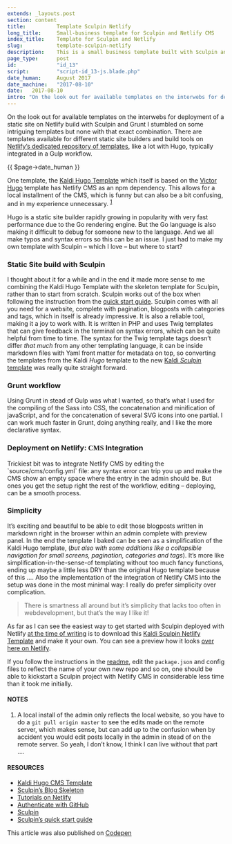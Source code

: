 ```yaml
---
extends: _layouts.post
section: content
title:          Template Sculpin Netlify
long_title:     Small-business template for Sculpin and Netlify CMS
index_title:    Template for Sculpin and Netlify
slug:           template-sculpin-netlify
description:    This is a small business template built with Sculpin and Netlify CMS
page_type:      post
id:             "id_13"
script:         "script-id_13-js.blade.php"
date_human:     August 2017
date_machine:   "2017-08-10"
date:   2017-08-10
intro: "On the look out for available templates on the interwebs for deployment of a static site on Netlify build with Sculpin and Grunt I stumbled on some intriguing templates but none with that exact combination. There are templates available for different static site builders and build tools on <a href='https://github.com/netlify-templates'>Netlify’s dedicated repository of templates</a>, like a lot with Hugo, typically integrated in a Gulp workflow."
---
```


On the look out for available templates on the interwebs for deployment of a static site on Netlify build with Sculpin and Grunt I stumbled on some intriguing templates but none with that exact combination. There are templates available for different static site builders and build tools on <a href='https://github.com/netlify-templates'>Netlify’s dedicated repository of templates</a>, like a lot with Hugo, typically integrated in a Gulp workflow.

<p class="publication-list__item__meta"><time datetime="{!! $page->date_machine !!}">{{ $page->date_human }}</time></p>

One template, the [Kaldi Hugo Template](https://github.com/netlify-templates/kaldi-hugo-cms-template) which itself is based on the [Victor Hugo](https://github.com/netlify/victor-hugo) template has Netlify <span class="small-caps">CMS</span> as an npm dependency. This allows for a local installment of the <span class="small-caps">CMS</span>, which is funny but can also be a bit confusing, and in my experience unnecessary. <sup><a href="#note-1" class="sup-link" id="supLink1"> 1 </a></sup>

Hugo is a static site builder rapidly growing in popularity with very fast performance due to the Go rendering engine. But the Go language is also making it difficult to debug for someone new to the language. And we all make typos and syntax errors so this can be an issue. I just had to make my own template with Sculpin –  which I love –  but where to start?

### Static Site build with Sculpin
I thought about it for a while and in the end it made more sense to me combining the Kaldi Hugo Template with the skeleton template for Sculpin, rather than to start from scratch. Sculpin works out of the box when following the instruction from the [quick start guide](https://sculpin.io/getstarted/). Sculpin comes with all you need for a website, complete with pagination, blogposts with categories and tags, which in itself is already impressive. It is also a reliable tool, making it a joy to work with. It is written in <span class="small-caps">PHP</span> and uses Twig templates that can give feedback in the terminal on syntax errors, which can be quite helpful from time to time. The syntax for the Twig template tags doesn’t differ _that much_ from any other templating language, it can be inside markdown files with Yaml front matter for metadata on top, so converting the templates from the Kaldi _Hugo_ template to the new <a href="https://github.com/atelierbram/kaldi-sculpin-netlify-template">Kaldi _Sculpin_ template</a> was really quite straight forward.

### Grunt workflow
Using Grunt in stead of Gulp was what I wanted, so that’s what I used for the compiling of the Sass into <span class="small-caps">CSS</span>, the concatenation and minification of javaScript, and for the concatenation of several <span class="small-caps">SVG</span> icons into one partial. I can work much faster in Grunt, doing anything really, and I like the more declarative syntax.

<h3>Deployment on Netlify: <span class="small-caps" style="font-family:brandosans-semibold-v100">CMS</span> Integration</h3>
Trickiest bit was to integrate Netlify <span class="small-caps">CMS</span> by editing the `source/cms/config.yml` file: any syntax error can trip you up and make the <span class="small-caps">CMS</span> show an empty space where the entry in the admin should be. But ones you get the setup right the rest of the workflow, editing – deploying, can be a smooth process.

### Simplicity
It’s exciting and beautiful to be able to edit those blogposts written in markdown right in the browser within an admin complete with preview panel. In the end the template I baked can be seen as a simplification of the Kaldi Hugo template, (_but also with some additions like a collapsible navigation for small screens, pagination, categories and tags_). It’s more like simplification-in-the-sense-of templating without too much fancy functions, ending up maybe a little less <abbr title="Don’t repeat yourselve" style="text-decoration:none"><span class="small-caps">DRY</span></abbr> than the original Hugo template because of this &hellip;. Also the implementation of the integration of Netlify <span class="small-caps">CMS</span> into the setup was done in the most minimal way: I really do prefer simplicity over complication.

> There is smartness all around but it’s simplicity that lacks too often in webdevelopment, but that’s the way I like it!

As far as I can see the easiest way to get started with Sculpin deployed with Netlify [at the time of writing](#time) is to download this [Kaldi Sculpin Netlify Template](https://github.com/atelierbram/kaldi-sculpin-netlify-template) and make it your own. You can see a preview how it looks [over here on Netlify](http://kaldi-sculpin-template.netlify.com/).

If you follow the instructions in the [readme](https://github.com/atelierbram/kaldi-sculpin-netlify-template#README.md), edit the `package.json` and config files to reflect the name of your own new repo and so on, one should be able to kickstart a Sculpin project with Netlify <span class="small-caps">CMS</span> in considerable less time than it took me initially.


#### NOTES
1. <span id="note-1">A local install of the admin only reflects the local website, so you have to do a `git pull origin master` to see the edits made on the remote server, which makes sense, but can add up to the confusion when by accident you would edit posts locally in the admin in stead of on the remote server. So yeah, I don’t know, I think I can live without that part &hellip;.</span>

#### RESOURCES
- [Kaldi Hugo CMS Template](https://github.com/netlify-templates/kaldi-hugo-cms-template)
- [Sculpin’s Blog Skeleton](https://github.com/sculpin/sculpin-blog-skeleton)
- [Tutorials on Netlify](https://www.netlify.com/tags/tutorial/)
- [Authenticate with GitHub](https://github.com/netlify/netlify-cms/blob/master/docs/test-drive.md)
- [Sculpin](https://sculpin.io/)
- [Sculpin’s quick start guide](https://sculpin.io/getstarted/)


<span class="note">This article was also published on [Codepen](https://codepen.io/atelierbram/post/template-sculpin-netlify)</span>
